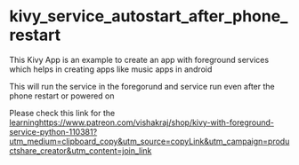 # kivy_service_autostart_after_phone_restart

This Kivy App is an example to create an app with foreground services which helps in creating apps like music apps in android

This will run the service in the foregorund and service run even after the phone restart or powered on

Please check this link for the [learning](https://www.patreon.com/vishakraj/shop/kivy-with-foreground-service-python-110381?utm_medium=clipboard_copy&utm_source=copyLink&utm_campaign=productshare_creator&utm_content=join_link)https://www.patreon.com/vishakraj/shop/kivy-with-foreground-service-python-110381?utm_medium=clipboard_copy&utm_source=copyLink&utm_campaign=productshare_creator&utm_content=join_link
